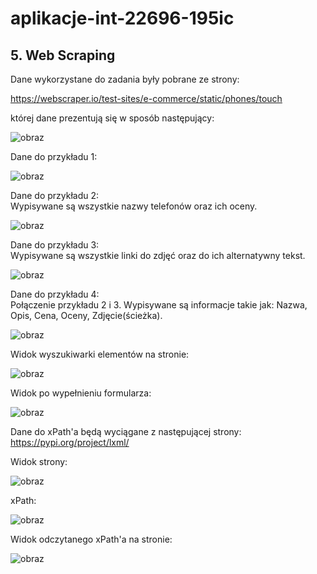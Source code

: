 # aplikacje-int-22696-195ic

## 5. Web Scraping

Dane wykorzystane do zadania były pobrane ze strony:

https://webscraper.io/test-sites/e-commerce/static/phones/touch

której dane prezentują się w sposób następujący: 

![obraz](https://user-images.githubusercontent.com/56678518/149011327-ca0f6c70-aa21-4a5d-9462-8f204873570c.png)

Dane do przykładu 1:

![obraz](https://user-images.githubusercontent.com/56678518/149013141-67f84867-8851-4fa3-8955-9566b2b52545.png)

Dane do przykładu 2:<br>
Wypisywane są wszystkie nazwy telefonów oraz ich oceny.

![obraz](https://user-images.githubusercontent.com/56678518/149013169-be8c3956-a3c0-4cfe-9548-5e087e20fffd.png)

Dane do przykładu 3:<br>
Wypisywane są wszystkie linki do zdjęć oraz do ich alternatywny tekst.

![obraz](https://user-images.githubusercontent.com/56678518/149013205-f8a096b8-c91c-4994-b0b6-f705d1a32e4b.png)

Dane do przykładu 4:<br>
Połączenie przykładu 2 i 3. Wypisywane są informacje takie jak: Nazwa, Opis, Cena, Oceny, Zdjęcie(ścieżka).

![obraz](https://user-images.githubusercontent.com/56678518/149013255-462f0593-64c4-4fd5-bde6-222be3938fb9.png)

Widok wyszukiwarki elementów na stronie:

![obraz](https://user-images.githubusercontent.com/56678518/149013392-a56ec63d-f9ac-4636-b5ce-6085d1d922a8.png)

Widok po wypełnieniu formularza:

![obraz](https://user-images.githubusercontent.com/56678518/149013506-b0116032-612e-4cab-8555-2661b2ef26d5.png)

Dane do xPath'a będą wyciągane z następującej strony: <br>
https://pypi.org/project/lxml/ 


Widok strony:

![obraz](https://user-images.githubusercontent.com/56678518/149014696-1c4b031b-385d-4b51-afb9-6d2b5cfe972b.png)

xPath:

![obraz](https://user-images.githubusercontent.com/56678518/149013711-8f51fd58-63a7-49b9-b9b9-fc89b12b38e2.png)

Widok odczytanego xPath'a na stronie:

![obraz](https://user-images.githubusercontent.com/56678518/149013601-bcee9e05-54ce-426a-bcbe-7f004ec6df90.png)